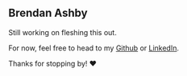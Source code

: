 ## Brendan Ashby

Still working on fleshing this out.

For now, feel free to head to my [Github](https://github.com/Bashby) or [LinkedIn](https://www.linkedin.com/in/brendanashby/).

Thanks for stopping by! ❤️

